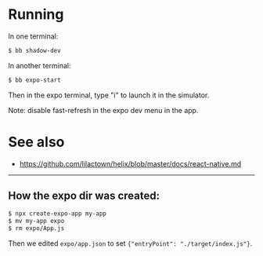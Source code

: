 
# Running

In one terminal:
```bash
$ bb shadow-dev
```

In another terminal:
```bash
$ bb expo-start
```

Then in the expo terminal, type "i" to launch it in the simulator.

Note: disable fast-refresh in the expo dev menu in the app.

# See also

* https://github.com/lilactown/helix/blob/master/docs/react-native.md


----

## How the expo dir was created:

```bash
$ npx create-expo-app my-app
$ mv my-app expo
$ rm expo/App.js
```

Then we edited `expo/app.json` to set `{"entryPoint": "./target/index.js"}`.
